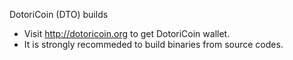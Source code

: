 DotoriCoin (DTO) builds

- Visit http://dotoricoin.org to get DotoriCoin wallet.
- It is strongly recommeded to build binaries from source codes.
